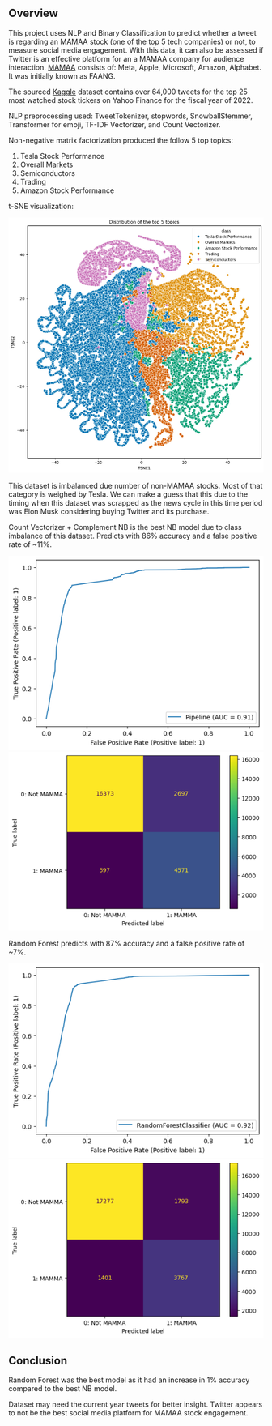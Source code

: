## Overview

This project uses NLP and Binary Classification to predict whether a tweet is regarding an MAMAA stock (one of the top 5 tech companies) or not, to measure social media engagement. With this data, it can also be assessed if Twitter is an effective platform for an a MAMAA company for audience interaction. <a href="https://www.forbes.com/advisor/investing/faang-stocks-mamaa/" target="new">MAMAA</a> consists of: Meta, Apple, Microsoft, Amazon, Alphabet. It was initially known as FAANG.

The sourced <a href="https://www.kaggle.com/datasets/equinxx/stock-tweets-for-sentiment-analysis-and-prediction" target="new">Kaggle</a> dataset contains over 64,000 tweets for the top 25 most watched stock tickers on Yahoo Finance for the fiscal year of 2022.

NLP preprocessing used: TweetTokenizer, stopwords, SnowballStemmer, Transformer for emoji, TF-IDF Vectorizer, and Count Vectorizer.

Non-negative matrix factorization produced the follow 5 top topics:
1. Tesla Stock Performance
2. Overall Markets
3. Semiconductors
4. Trading
5. Amazon Stock Performance

t-SNE visualization:

<img src="images/tSNE.jpg" alt="t-SNE"/>

This dataset is imbalanced due number of non-MAMAA stocks. Most of that category is weighed by Tesla. We can make a guess that this due to the
timing when this dataset was scrapped as the news cycle in this time period was Elon Musk considering buying Twitter and its purchase.

Count Vectorizer + Complement NB is the best NB model due to class imbalance of this dataset. Predicts with 86% accuracy and a false positive rate of ~11%.

<img src="images/CountVec-Roc.png" alt="CountVec ROC">

<img src="images/CountVec-Matrix.png" alt="CountVec Matrix">

Random Forest predicts with 87% accuracy and a false positive rate of ~7%.

<img src="images/Forest-ROC.png" alt="Forest ROC">

<img src="images/Forest-Matrix.png" alt="Forest Matrix">



## Conclusion
Random Forest was the best model as it had an increase in 1% accuracy compared to the best NB model.

Dataset may need the current year tweets for better insight. Twitter appears to not be the best social media platform for MAMAA stock engagement.
